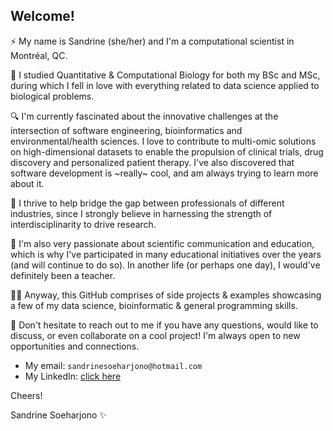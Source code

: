 ## Welcome!

⚡ My name is Sandrine (she/her) and I'm a computational scientist in Montréal, QC.

🔭 I studied Quantitative & Computational Biology for both my BSc and MSc, during which I fell in love with everything related to data science applied to biological problems.

🔍 I'm currently fascinated about the innovative challenges at the intersection of software engineering, bioinformatics and environmental/health sciences. I love to contribute to multi-omic solutions on high-dimensional datasets to enable the propulsion of clinical trials, drug discovery and personalized patient therapy. I've also discovered that software development is ~really~ cool, and am always trying to learn more about it.

🔗 I thrive to help bridge the gap between professionals of different industries, since I strongly believe in harnessing the strength of interdisciplinarity to drive research.

🌱 I'm also very passionate about scientific communication and education, which is why I've participated in many educational initiatives over the years (and will continue to do so). In another life (or perhaps one day), I would've definitely been a teacher.

👩‍💻 Anyway, this GitHub comprises of side projects & examples showcasing a few of my data science, bioinformatic & general programming skills.

💬 Don't hesitate to reach out to me if you have any questions, would like to discuss, or even collaborate on a cool project! I'm always open to new opportunities and connections.  
* My email: `sandrinesoeharjono@hotmail.com`  
* My LinkedIn: [click here](https://www.linkedin.com/in/sandrine-soeharjono-917346193/)  

Cheers!

Sandrine Soeharjono ✨
